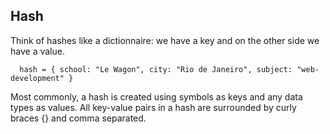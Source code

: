 ## Hash

Think of hashes like a dictionnaire: we have a key and on the other side we have a value.

```
  hash = { school: "Le Wagon", city: "Rio de Janeiro", subject: "web-development" }
```

Most commonly, a hash is created using symbols as keys and any data types as values. All key-value pairs in a hash are surrounded by curly braces {} and comma separated.
